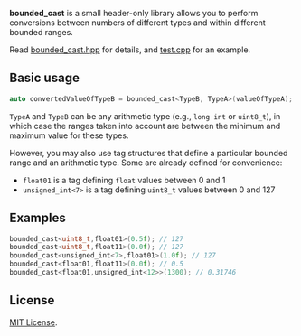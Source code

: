 **bounded_cast** is a small header-only library allows you to perform conversions between numbers of different types and within different bounded ranges.

Read [bounded_cast.hpp](bounded_cast.hpp) for details, and [test.cpp](test.cpp) for an example.

## Basic usage

```c++
auto convertedValueOfTypeB = bounded_cast<TypeB, TypeA>(valueOfTypeA);
```

`TypeA` and `TypeB` can be any arithmetic type (e.g., `long int` or `uint8_t`), in which case the ranges taken into account are between the minimum and maximum value for these types.

However, you may also use tag structures that define a particular bounded range and an arithmetic type.
Some are already defined for convenience:

 - `float01` is a tag defining `float` values between 0 and 1
 - `unsigned_int<7>` is a tag defining `uint8_t` values between 0 and 127

## Examples

```c++
bounded_cast<uint8_t,float01>(0.5f); // 127
bounded_cast<uint8_t,float11>(0.0f); // 127
bounded_cast<unsigned_int<7>,float01>(1.0f); // 127
bounded_cast<float01,float11>(0.0f); // 0.5
bounded_cast<float01,unsigned_int<12>>(1300); // 0.31746
```

## License

[MIT License](LICENSE.md).
